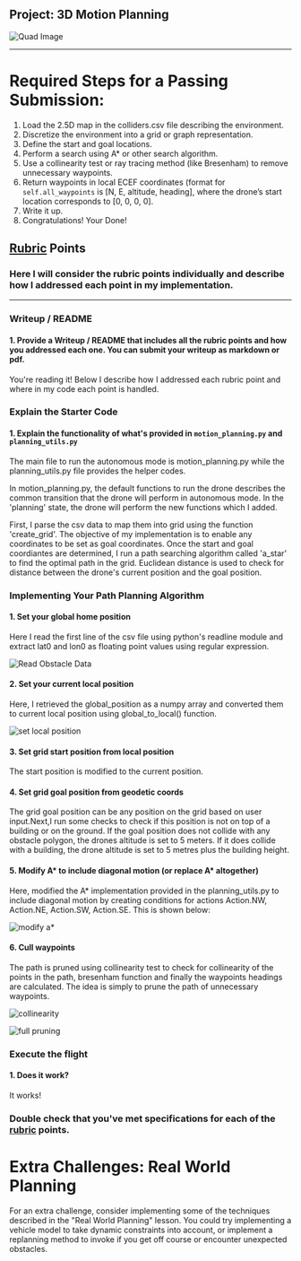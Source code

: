 ## Project: 3D Motion Planning
![Quad Image](./misc/enroute.png)

---


# Required Steps for a Passing Submission:
1. Load the 2.5D map in the colliders.csv file describing the environment.
2. Discretize the environment into a grid or graph representation.
3. Define the start and goal locations.
4. Perform a search using A* or other search algorithm.
5. Use a collinearity test or ray tracing method (like Bresenham) to remove unnecessary waypoints.
6. Return waypoints in local ECEF coordinates (format for `self.all_waypoints` is [N, E, altitude, heading], where the drone’s start location corresponds to [0, 0, 0, 0].
7. Write it up.
8. Congratulations!  Your Done!

## [Rubric](https://review.udacity.com/#!/rubrics/1534/view) Points
### Here I will consider the rubric points individually and describe how I addressed each point in my implementation.  

---
### Writeup / README

#### 1. Provide a Writeup / README that includes all the rubric points and how you addressed each one.  You can submit your writeup as markdown or pdf.  

You're reading it! Below I describe how I addressed each rubric point and where in my code each point is handled.

### Explain the Starter Code

#### 1. Explain the functionality of what's provided in `motion_planning.py` and `planning_utils.py`

The main file to run the autonomous mode is motion_planning.py while the planning_utils.py file provides the helper codes. 

In motion_planning.py, the default functions to run the drone describes the common transition that the drone will perform in autonomous mode. In the 'planning' state, the drone will perform the new functions which I added.

First, I parse the csv data to map them into grid using the function 'create_grid'. The objective of my implementation is to enable any coordinates to be set as goal coordinates. Once the start and goal coordiantes are determined, I run a path searching algorithm called 'a_star' to find the optimal path in the grid. Euclidean distance is used to check for distance between the drone's current position and the goal position.  


### Implementing Your Path Planning Algorithm

#### 1. Set your global home position
Here I read the first line of the csv file using python's readline module and extract lat0 and lon0 as floating point values using regular expression.


![Read Obstacle Data](./image_1.jpg)

#### 2. Set your current local position
Here, I retrieved the global_position as a numpy array and converted them to current local position using global_to_local() function.

![set local position](./image_2.jpg)

#### 3. Set grid start position from local position
The start position is modified to the current position.


#### 4. Set grid goal position from geodetic coords
The grid goal position can be any position on the grid based on user input.Next,I run some checks to check if this position is not on top of a building or on the ground. If the goal position does not collide with any obstacle polygon, the drones altitude is set to 5 meters. If it does collide with a building, the drone altitude is set to 5 metres plus the building height. 



#### 5. Modify A* to include diagonal motion (or replace A* altogether)
Here, modified the A* implementation provided in the planning_utils.py to include diagonal motion by creating conditions for actions Action.NW, Action.NE, Action.SW, Action.SE. This is shown below:

![modify a*](./image_3.jpg)



#### 6. Cull waypoints 
The path is pruned using collinearity test to check for collinearity of the points in the path, bresenham function and finally the waypoints headings are calculated.
The idea is simply to prune the path of unnecessary waypoints.

![collinearity](./image_4_coll.jpg)

![full pruning](./image_5_prune.jpg)




### Execute the flight
#### 1. Does it work?
It works!

### Double check that you've met specifications for each of the [rubric](https://review.udacity.com/#!/rubrics/1534/view) points.
  
# Extra Challenges: Real World Planning

For an extra challenge, consider implementing some of the techniques described in the "Real World Planning" lesson. You could try implementing a vehicle model to take dynamic constraints into account, or implement a replanning method to invoke if you get off course or encounter unexpected obstacles.



